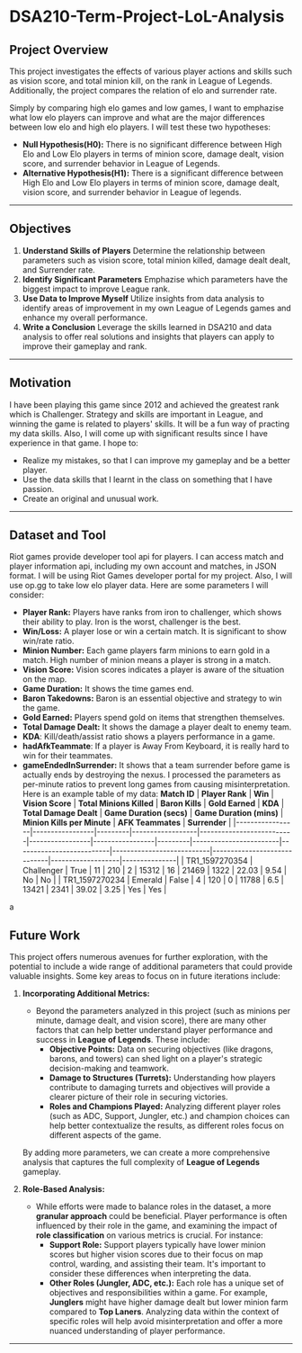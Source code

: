 # DSA210-Term-Project-LoL-Analysis
## Project Overview
This project investigates the effects of various player actions and skills such as vision score, and total minion kill, on the rank in League of Legends. Additionally, the project compares the relation of elo and surrender rate.

Simply by comparing high elo games and low games, I want to emphazise what low elo players can improve and what are the major differences between low elo and high elo players.
I will test these two hypotheses:

- **Null Hypothesis(H0):** There is no significant difference between High Elo and Low Elo players in terms of minion score, damage dealt, vision score, and surrender behavior in League of Legends.
- **Alternative Hypothesis(H1):** There is a significant difference between High Elo and Low Elo players in terms of minion score, damage dealt, vision score, and surrender behavior in League of legends.

---

## Objectives
1. **Understand Skills of Players**
   Determine the relationship between parameters such as vision score, total minion killed, damage dealt dealt, and Surrender rate.
2. **Identify Significant Parameters**
   Emphazise which parameters have the biggest impact to improve League rank.
3. **Use Data to Improve Myself**
   Utilize insights from data analysis to identify areas of improvement in my own League of Legends games and enhance my overall performance.
4. **Write a Conclusion**
   Leverage the skills learned in DSA210 and data analysis to offer real solutions and insights that players can apply to improve their gameplay and rank.

---

## Motivation
I have been playing this game since 2012 and achieved the greatest rank which is Challenger. Strategy and skills are important in League, and winning the game is related to players' skills. It will be a fun way of practing my data skills. Also, I will come up with significant results since I have experience in that game. I hope to:
- Realize my mistakes, so that I can improve my gameplay and be a better player.
- Use the data skills that I learnt in the class on something that I have passion.
- Create an original and unusual work.

---

## Dataset and Tool
Riot games provide developer tool api for players. I can access match and player information api, including my own account and matches, in JSON format. I will be using Riot Games developer portal for my project. Also, I will use op.gg to take low elo player data. Here are some parameters I will consider:
- **Player Rank:** Players have ranks from iron to challenger, which shows their ability to play. Iron is the worst, challenger is the best.
- **Win/Loss:** A player lose or win a certain match. It is significant to show win/rate ratio.
- **Minion Number:** Each game players farm minions to earn gold in a match. High number of minion means a player is strong in a match.
- **Vision Score:** Vision scores indicates a player is aware of the situation on the map.
- **Game Duration:** It shows the time games end.
- **Baron Takedowns:** Baron is an essential objective and strategy to win the game.
- **Gold Earned:** Players spend gold on items that strengthen themselves.
- **Total Damage Dealt:** It shows the damage a player dealt to enemy team.
- **KDA**: Kill/death/assist ratio shows a players performance in a game.
- **hadAfkTeammate**: If a player is Away From Keyboard, it is really hard to win for their teammates.
- **gameEndedInSurrender:** It shows that a team surrender before game is actually ends by destroying the nexus.
I processed the parameters as per-minute ratios to prevent long games from causing misinterpretation.
Here is an example table of my data:
 **Match ID**    | **Player Rank** | **Win** | **Vision Score** | **Total Minions Killed** | **Baron Kills** | **Gold Earned** | **KDA** | **Total Damage Dealt** | **Game Duration (secs)** | **Game Duration (mins)** | **Minion Kills per Minute** | **AFK Teammates** | **Surrender** |
|-----------------|-----------------|---------|------------------|--------------------------|-----------------|-----------------|---------|------------------------|--------------------------|---------------------------|-----------------------------|-------------------|---------------|
| TR1_1597270354  | Challenger      | True    | 11               | 210                      | 2               | 15312           | 16      | 21469                  | 1322                     | 22.03                     | 9.54                        | No                | No            |
| TR1_1597270234  | Emerald         | False   | 4                | 120                      | 0               | 11788           | 6.5     | 13421                  | 2341                     | 39.02                     | 3.25                        | Yes               | Yes           |




a

## Future Work

This project offers numerous avenues for further exploration, with the potential to include a wide range of additional parameters that could provide valuable insights. Some key areas to focus on in future iterations include:

1. **Incorporating Additional Metrics:**
   - Beyond the parameters analyzed in this project (such as minions per minute, damage dealt, and vision score), there are many other factors that can help better understand player performance and success in **League of Legends**. These include:
     - **Objective Points:** Data on securing objectives (like dragons, barons, and towers) can shed light on a player's strategic decision-making and teamwork.
     - **Damage to Structures (Turrets):** Understanding how players contribute to damaging turrets and objectives will provide a clearer picture of their role in securing victories.
     - **Roles and Champions Played:** Analyzing different player roles (such as ADC, Support, Jungler, etc.) and champion choices can help better contextualize the results, as different roles focus on different aspects of the game.
   
   By adding more parameters, we can create a more comprehensive analysis that captures the full complexity of **League of Legends** gameplay.

2. **Role-Based Analysis:**
   - While efforts were made to balance roles in the dataset, a more **granular approach** could be beneficial. Player performance is often influenced by their role in the game, and examining the impact of **role classification** on various metrics is crucial. For instance:
     - **Support Role:** Support players typically have lower minion scores but higher vision scores due to their focus on map control, warding, and assisting their team. It's important to consider these differences when interpreting the data.
     - **Other Roles (Jungler, ADC, etc.):** Each role has a unique set of objectives and responsibilities within a game. For example, **Junglers** might have higher damage dealt but lower minion farm compared to **Top Laners**. Analyzing data within the context of specific roles will help avoid misinterpretation and offer a more nuanced understanding of player performance.

---



